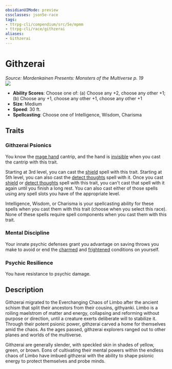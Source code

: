 ```yaml
---
obsidianUIMode: preview
cssclasses: json5e-race
tags:
- ttrpg-cli/compendium/src/5e/mpmm
- ttrpg-cli/race/githzerai
aliases:
- Githzerai
---
```

# Githzerai
*Source: Mordenkainen Presents: Monsters of the Multiverse p. 19*  
![](races/MPMM/Githzerai.webp#right)

- **Ability Scores**: Choose one of: (a) Choose any +2, choose any other +1; (b) Choose any +1, choose any other +1, choose any other +1
- **Size**: Medium
- **Speed**: 30 ft.
- **Spellcasting**: Choose one of Intelligence, Wisdom, Charisma

## Traits

### Githzerai Psionics

You know the [mage hand](/3-Mechanics/CLI/spells/mage-hand-xphb.md) cantrip, and the hand is [invisible](/3-Mechanics/CLI/conditions.md#Invisible) when you cast the cantrip with this trait.

Starting at 3rd level, you can cast the [shield](/3-Mechanics/CLI/spells/shield-xphb.md) spell with this trait. Starting at 5th level, you can also cast the [detect thoughts](/3-Mechanics/CLI/spells/detect-thoughts-xphb.md) spell with it. Once you cast [shield](/3-Mechanics/CLI/spells/shield-xphb.md) or [detect thoughts](/3-Mechanics/CLI/spells/detect-thoughts-xphb.md) spell with this trait, you can't cast that spell with it again until you finish a long rest. You can also cast either of those spells using any spell slots you have of the appropriate level.

Intelligence, Wisdom, or Charisma is your spellcasting ability for these spells when you cast them with this trait (choose when you select this race). None of these spells require spell components when you cast them with this trait.

### Mental Discipline

Your innate psychic defenses grant you advantage on saving throws you make to avoid or end the [charmed](/3-Mechanics/CLI/conditions.md#Charmed) and [frightened](/3-Mechanics/CLI/conditions.md#Frightened) conditions on yourself.

### Psychic Resilience

You have resistance to psychic damage.

## Description

Githzerai migrated to the Everchanging Chaos of Limbo after the ancient schism that split their ancestors from their cousins, githyanki. Limbo is a roiling maelstrom of matter and energy, collapsing and reforming without purpose or direction, until a creature exerts deliberate will to stabilize it. Through their potent psionic power, githzerai carved a home for themselves amid the chaos. As the ages passed, githzerai explorers ranged out to other planes and worlds of the multiverse.

Githzerai are generally slender, with speckled skin in shades of yellow, green, or brown. Eons of cultivating their mental powers within the endless chaos of Limbo have imbued githzerai with the ability to shape psionic energy to protect themselves and probe minds.